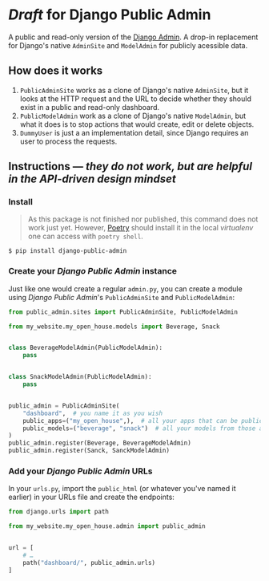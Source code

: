 # _Draft_ for Django Public Admin

A public and read-only version of the [Django Admin](https://docs.djangoproject.com/en/3.0/ref/contrib/admin/). A drop-in replacement for Django's native `AdminSite` and `ModelAdmin` for publicly acessible data.

## How does it works

1. `PublicAdminSite` works as a clone of Django's native `AdminSite`, but it looks at the HTTP request and the URL to decide whether they should exist in a public and read-only dashboard.
1. `PublicModelAdmin` work as a clone of Django's native `ModelAdmin`, but what it does is to stop actions that would create, edit or delete objects.
1. `DummyUser` is just a an implementation detail, since Django requires an user to process the requests.

## Instructions — _they do not work, but are helpful in the API-driven design mindset_

### Install

> As this package is not finished nor published, this command does not work just yet. However, [Poetry](https://python-poetry.org/) should install it in the local _virtualenv_ one can access with `poetry shell`.

```console
$ pip install django-public-admin
```

### Create your _Django Public Admin_ instance

Just like one would create a regular `admin.py`, you can create a module using _Django Public Admin_'s `PublicAdminSite` and `PublicModelAdmin`:

```python
from public_admin.sites import PublicAdminSite, PublicModelAdmin

from my_website.my_open_house.models import Beverage, Snack


class BeverageModelAdmin(PublicModelAdmin):
    pass


class SnackModelAdmin(PublicModelAdmin):
    pass


public_admin = PublicAdminSite(
    "dashboard",  # you name it as you wish
    public_apps=("my_open_house",),  # all your apps that can be public accessible
    public_models=("beverage", "snack")  # all your models from those apps that can be public accessible
)
public_admin.register(Beverage, BeverageModelAdmin)
public_admin.register(Sanck, SanckModelAdmin)
```

### Add your _Django Public Admin_ URLs

In your `urls.py`, import the `public_html` (or whatever you've named it earlier) in your URLs file and create the endpoints:

```python
from django.urls import path

from my_website.my_open_house.admin import public_admin


url = [
    # …
    path("dashboard/", public_admin.urls)
]
```